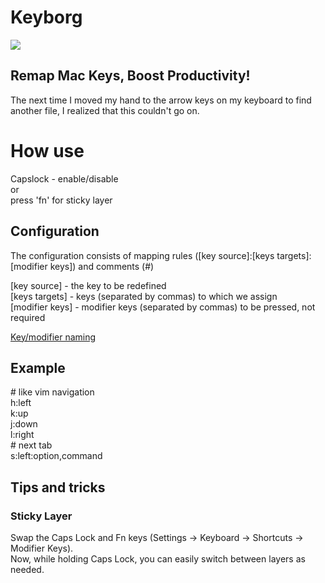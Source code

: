 # Keyborg

![](https://github.com/bornthenord/keyborg/blob/main/logo.png)


## Remap Mac Keys, Boost Productivity!
The next time I moved my hand to the arrow keys on my keyboard to find another file, I realized that this couldn't go on. 

# How use
Capslock - enable/disable\
or\
press 'fn' for sticky layer

## Configuration

The configuration consists of mapping rules ([key source]:[keys targets]:[modifier keys]) and comments (#)

[key source] - the key to be redefined\
[keys targets] - keys (separated by commas) to which we assign\
[modifier keys] - modifier keys (separated by commas) to be pressed, not required

[Key/modifier naming](https://github.com/bornthenord/keyborg/blob/main/src/Keyborg/Keyborg/Keyboard/Key.swift)
## Example

\# like vim navigation\
h:left\
k:up\
j:down\
l:right\
\# next tab\
s:left:option,command

## Tips and tricks
### Sticky Layer
Swap the Caps Lock and Fn keys (Settings -> Keyboard -> Shortcuts -> Modifier Keys).\
Now, while holding Caps Lock, you can easily switch between layers as needed.
